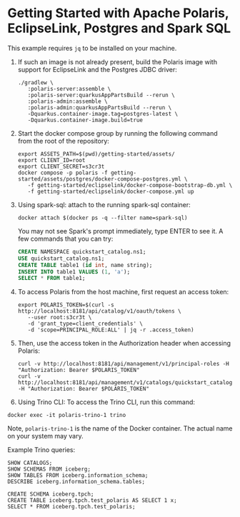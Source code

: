 <!--
  Licensed to the Apache Software Foundation (ASF) under one
  or more contributor license agreements.  See the NOTICE file
  distributed with this work for additional information
  regarding copyright ownership.  The ASF licenses this file
  to you under the Apache License, Version 2.0 (the
  "License"); you may not use this file except in compliance
  with the License.  You may obtain a copy of the License at
 
   http://www.apache.org/licenses/LICENSE-2.0
 
  Unless required by applicable law or agreed to in writing,
  software distributed under the License is distributed on an
  "AS IS" BASIS, WITHOUT WARRANTIES OR CONDITIONS OF ANY
  KIND, either express or implied.  See the License for the
  specific language governing permissions and limitations
  under the License.
-->

# Getting Started with Apache Polaris, EclipseLink, Postgres and Spark SQL

This example requires `jq` to be installed on your machine.

1. If such an image is not already present, build the Polaris image with support for EclipseLink and
   the Postgres JDBC driver:

    ```shell
    ./gradlew \
       :polaris-server:assemble \
       :polaris-server:quarkusAppPartsBuild --rerun \
       :polaris-admin:assemble \
       :polaris-admin:quarkusAppPartsBuild --rerun \
       -Dquarkus.container-image.tag=postgres-latest \
       -Dquarkus.container-image.build=true
    ```

2. Start the docker compose group by running the following command from the root of the repository:

    ```shell
    export ASSETS_PATH=$(pwd)/getting-started/assets/
    export CLIENT_ID=root
    export CLIENT_SECRET=s3cr3t
    docker compose -p polaris -f getting-started/assets/postgres/docker-compose-postgres.yml \
       -f getting-started/eclipselink/docker-compose-bootstrap-db.yml \
       -f getting-started/eclipselink/docker-compose.yml up
    ```

3. Using spark-sql: attach to the running spark-sql container:

    ```shell
    docker attach $(docker ps -q --filter name=spark-sql)
    ```

   You may not see Spark's prompt immediately, type ENTER to see it. A few commands that you can try:

    ```sql
    CREATE NAMESPACE quickstart_catalog.ns1;
    USE quickstart_catalog.ns1;
    CREATE TABLE table1 (id int, name string);
    INSERT INTO table1 VALUES (1, 'a');
    SELECT * FROM table1;
    ```

4. To access Polaris from the host machine, first request an access token:

    ```shell
    export POLARIS_TOKEN=$(curl -s http://localhost:8181/api/catalog/v1/oauth/tokens \
       --user root:s3cr3t \
       -d 'grant_type=client_credentials' \
       -d 'scope=PRINCIPAL_ROLE:ALL' | jq -r .access_token)
    ```

5. Then, use the access token in the Authorization header when accessing Polaris:

    ```shell
    curl -v http://localhost:8181/api/management/v1/principal-roles -H "Authorization: Bearer $POLARIS_TOKEN"
    curl -v http://localhost:8181/api/management/v1/catalogs/quickstart_catalog -H "Authorization: Bearer $POLARIS_TOKEN"
    ```

6. Using Trino CLI: To access the Trino CLI, run this command:
```
docker exec -it polaris-trino-1 trino
```
Note, `polaris-trino-1` is the name of the Docker container. The actual name on your system may vary.

Example Trino queries:
```
SHOW CATALOGS;
SHOW SCHEMAS FROM iceberg;
SHOW TABLES FROM iceberg.information_schema;
DESCRIBE iceberg.information_schema.tables;

CREATE SCHEMA iceberg.tpch;
CREATE TABLE iceberg.tpch.test_polaris AS SELECT 1 x;
SELECT * FROM iceberg.tpch.test_polaris;
```
